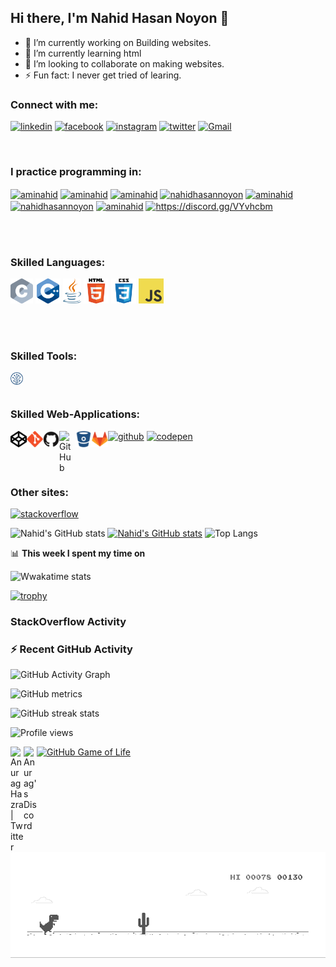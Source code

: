 ## Hi there, I'm Nahid Hasan Noyon 👋

- 🔭 I’m currently working on Building websites.  
- 🌱 I’m currently learning html 
- 👯 I’m looking to collaborate on making websites.  
- ⚡ Fun fact: I never get tried of learing. 

### Connect with me: 
[<img src='https://cdn.jsdelivr.net/npm/simple-icons@3.0.1/icons/linkedin.svg' alt='linkedin' height='40'>](https://www.linkedin.com/in/nahid-hasan-noyon-850027196/) [<img src='https://cdn.jsdelivr.net/npm/simple-icons@3.0.1/icons/facebook.svg' alt='facebook' height='40'>](https://www.facebook.com/nahid.hasan.noyon.20) [<img src='https://cdn.jsdelivr.net/npm/simple-icons@3.0.1/icons/instagram.svg' alt='instagram' height='40'>](https://www.instagram.com/nahid_hasannoyon/) [<img src='https://cdn.jsdelivr.net/npm/simple-icons@3.0.1/icons/twitter.svg' alt='twitter' height='40'>](https://twitter.com/NahidHasanNoyon) [![Gmail](https://img.shields.io/badge/%20-Send%20Mail-black?color=14171A&labelColor=ef5350&logo=gmail&logoColor=ffffff)](mailto:nahidhasannoyon20@gmail.com?subject=From%20GitHub&body=Hi,%20there.%20Found%20you%20from%20GitHub.)

<br />

<h3 align="left">I practice programming in:</h3>
<p align="left">
<a href="https://www.codechef.com/users/aminahid" target="blank"><img align="center" src="https://cdn.jsdelivr.net/npm/simple-icons@3.1.0/icons/codechef.svg" alt="aminahid" height="30" width="40" /></a>
<a href="https://www.hackerrank.com/aminahid" target="blank"><img align="center" src="https://cdn.jsdelivr.net/npm/simple-icons@3.0.1/icons/hackerrank.svg" alt="aminahid" height="30" width="40" /></a>
<a href="https://codeforces.com/profile/aminahid" target="blank"><img align="center" src="https://cdn.jsdelivr.net/npm/simple-icons@3.0.1/icons/codeforces.svg" alt="aminahid" height="30" width="40" /></a>
<a href="https://www.leetcode.com/nahidhasannoyon" target="blank"><img align="center" src="https://cdn.jsdelivr.net/npm/simple-icons@3.0.1/icons/leetcode.svg" alt="nahidhasannoyon" height="30" width="40" /></a>
<a href="https://www.hackerearth.com/aminahid" target="blank"><img align="center" src="https://cdn.jsdelivr.net/npm/simple-icons@3.0.1/icons/hackerearth.svg" alt="aminahid" height="30" width="40" /></a>
<a href="https://auth.geeksforgeeks.org/user/nahidhasannoyon" target="blank"><img align="center" src="https://cdn.jsdelivr.net/npm/simple-icons@3.0.1/icons/geeksforgeeks.svg" alt="nahidhasannoyon" height="30" width="40" /></a>
<a href="https://www.topcoder.com/members/aminahid" target="blank"><img align="center" src="https://cdn.jsdelivr.net/npm/simple-icons@3.0.1/icons/topcoder.svg" alt="aminahid" height="30" width="40" /></a>
<a href="https://discord.gg/https://discord.gg/VYvhcbm" target="blank"><img align="center" src="https://cdn.jsdelivr.net/npm/simple-icons@3.0.1/icons/discord.svg" alt="https://discord.gg/VYvhcbm" height="30" width="40" /></a>
</p>

<!--
/icons/slack/slack-original.svg
<br />
icons/trello/trello-plain.svg
<br />
<br />
-->
<br />
<br />
<!-- Adding blogpost:START 
<a href="https://refreshmind365.blogspot.com/"><img src = "https://img.shields.io/badge/%20-Follow-black?color=14171A&labelColor=ffffff&logo=blogger&logoColor=FC4F08"></a>
 </p>
     Adding blogpost:END -->



### Skilled Languages:

<code><img height="40" src="icons/c/c.svg"></code>
<code><img height="40" src="https://raw.githubusercontent.com/github/explore/80688e429a7d4ef2fca1e82350fe8e3517d3494d/topics/cpp/cpp.png"></code>
<code><img height="40" src="icons/java/java.svg"></code>
<code><img height="40" src="https://raw.githubusercontent.com/github/explore/80688e429a7d4ef2fca1e82350fe8e3517d3494d/topics/html/html.png"></code>
<code><img height="40" src="https://raw.githubusercontent.com/github/explore/80688e429a7d4ef2fca1e82350fe8e3517d3494d/topics/css/css.png"></code>
<code><img height="40" src="https://raw.githubusercontent.com/github/explore/80688e429a7d4ef2fca1e82350fe8e3517d3494d/topics/javascript/javascript.png"></code>

<br> 
<br>

### Skilled Tools:

<img align="left" alt="Sourcetree" width="20px" src="icons/sourcetree/sourcetree-original.svg" />

<br> 
<br>

### Skilled Web-Applications:


[<img src='https://cdn.jsdelivr.net/npm/simple-icons@3.0.1/icons/github.svg' alt='github' height='40'>](https://github.com/nahid-hasan-noyon) 
[<img src='https://cdn.jsdelivr.net/npm/simple-icons@3.0.1/icons/codepen.svg' alt='codepen' height='40'>](https://codepen.io/NahidHasanNoyon)
<img align="left" alt="Codepen" width="26px" src="icons/codepen/codepen-icon.svg" />
<img align="left" alt="Git" width="26px" src="icons/git/git-original.svg" />
<img align="left" alt="GitHub" width="26px" src="icons/github/github-original.svg" />
<img align="left" alt="GitHub" width="26px" src="https://simpleicons.org/icons/github.svg" />
<img align="left" alt="Bitbucket" width="26px" src="icons/bitbucket/bitbucket-original.svg" />
<img align="left" alt="GitLab" width="26px" src="icons/gitlab/gitlab-original.svg" />

<br> 
<br>

### Other sites:

[<img src='https://cdn.jsdelivr.net/npm/simple-icons@3.0.1/icons/stackoverflow.svg' alt='stackoverflow' height='40'>](https://stackoverflow.com/users/13222254)

<!-- Add github status 
 ![[YOUR SORT NAME]'s GitHub stats](https://github-readme-stats.vercel.app/api?username=[GITHUB USERNAME]&show_icons=true&theme=radical)
-->

![Nahid's GitHub stats](https://github-readme-stats.vercel.app/api?username=nahid-hasan-noyon&show_icons=true&theme=radical) [![Nahid's GitHub stats](https://github-readme-stats.vercel.app/api?username=nahid-hasan-noyon)](https://github.com/nahid-hasan-noyon/github-readme-stats) ![Top Langs](https://github-readme-stats.vercel.app/api/top-langs/?username=nahid-hasan-noyon&layout=compact)

📊 **This week I spent my time on**

![Wwakatime stats](https://github-readme-stats-taupe-two.vercel.app/api/wakatime?username=NahidHasanNoyon&hide_title=true&hide_border=true&langs_count=5)


[![trophy](https://github-profile-trophy.vercel.app/?username=nahid-hasan-noyon&theme=onedark)](https://github.com/nahid-hasan-noyon/github-profile-trophy)

<!--
file:///F:/GitHub/nahid-hasan-noyon/icons/google/google-original.svg
file:///F:/GitHub/nahid-hasan-noyon/icons/heroku/heroku-original.svg
file:///F:/GitHub/nahid-hasan-noyon/icons/oracle/oracle-original.svg
-->

[twitter]: https://twitter.com/codeSTACKr
[Facebook]: https://www.facebook.com/nahid.hasan.noyon.20
[instagram]: https://instagram.com/codeSTACKr
[linkedin]: https://linkedin.com/in/codeSTACKr

### StackOverflow Activity
<!-- STACKOVERFLOW:START -->
<!-- STACKOVERFLOW:END -->


### :zap: Recent GitHub Activity</summary>
<!--START_SECTION:activity-->
<!--END_SECTION:activity-->


![GitHub Activity Graph](https://activity-graph.herokuapp.com/graph?username=nahid-hasan-noyon)  

![GitHub metrics](https://metrics.lecoq.io/nahid-hasan-noyon)  

![GitHub streak stats](https://github-readme-streak-stats.herokuapp.com/?user=nahid-hasan-noyon)  

![Profile views](https://gpvc.arturio.dev/nahid-hasan-noyon)  

<a href="https://twitter.com/anuraghazru">
  <img align="left" alt="Anurag Hazra | Twitter" width="21px" src="https://raw.githubusercontent.com/anuraghazra/anuraghazra/master/assets/twitter.svg" />
</a>
<a href="https://discord.gg/VK4k3Br">
  <img align="left" alt="Anurag's Discord" width="21px" src="https://raw.githubusercontent.com/anuraghazra/anuraghazra/master/assets/discord-round.svg" />
</a>

[![GitHub Game of Life](https://github4life.herokuapp.com/ethomson.gif?z=6)](https://github4life.herokuapp.com/ethomson)

![Trex Game](icons/dino.gif)




<!-- Adding Icons command
<img height="32" width="32" src="https://cdn.jsdelivr.net/npm/simple-icons@v4/icons/[ICON SLUG].svg" />
or, get from https://simpleicons.org/
or, https://raw.githubusercontent.com/github/explore/80688e429a7d4ef2fca1e82350fe8e3517d3494d/topics/[Icons Name]/[Icons Name].png
-->

<!-- Add github status 
 ![[YOUR SORT NAME]'s GitHub stats](https://github-readme-stats.vercel.app/api?username=[GITHUB USERNAME]&show_icons=true&theme=radical)
-->
<!-- Add Badges 
 https://shields.io/
-->

 
